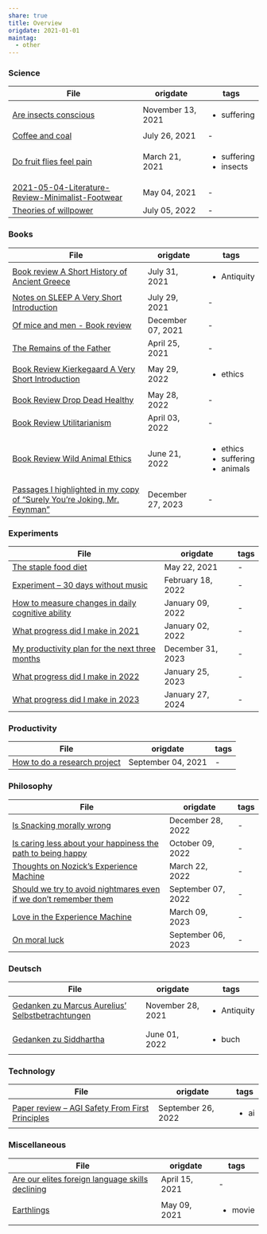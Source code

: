 ```yaml
---
share: true
title: Overview
origdate: 2021-01-01
maintag:
  - other
---
```

### Science

| File                                                                                                           | origdate          | tags                                        |
| -------------------------------------------------------------------------------------------------------------- | ----------------- | ------------------------------------------- |
| [Are insects conscious](./Are%20insects%20conscious.md)                                                       | November 13, 2021 | <ul><li>suffering</li></ul>                 |
| [Coffee and coal](./Coffee%20and%20coal.md)                                                                   | July 26, 2021     | \-                                          |
| [Do fruit flies feel pain](./Do%20fruit%20flies%20feel%20pain.md)                                                 | March 21, 2021    | <ul><li>suffering</li><li>insects</li></ul> |
| [2021-05-04-Literature-Review-Minimalist-Footwear](./2021-05-04-Literature-Review-Minimalist-Footwear.md) | May 04, 2021      | \-                                          |
| [Theories of willpower](./Theories%20of%20willpower.md)                                                       | July 05, 2022     | \-                                          |


### Books

| File                                                                                                                                                           | origdate          | tags                                                       |
| -------------------------------------------------------------------------------------------------------------------------------------------------------------- | ----------------- | ---------------------------------------------------------- |
| [Book review A Short History of Ancient Greece](./Book%20review%20A%20Short%20History%20of%20Ancient%20Greece.md)                                                       | July 31, 2021     | <ul><li>Antiquity</li></ul>                                |
| [Notes on SLEEP A Very Short Introduction](./Notes%20on%20SLEEP%20A%20Very%20Short%20Introduction.md)                                                                 | July 29, 2021     | \-                                                         |
| [Of mice and men - Book review](./Of%20mice%20and%20men%20-%20Book%20review.md)                                                                                       | December 07, 2021 | \-                                                         |
| [The Remains of the Father](./The%20Remains%20of%20the%20Father.md)                                                                                               | April 25, 2021    | \-                                                         |
| [Book Review Kierkegaard A Very Short Introduction](./Book%20Review%20Kierkegaard%20A%20Very%20Short%20Introduction.md)                                               | May 29, 2022      | <ul><li>ethics</li></ul>                                   |
| [Book Review Drop Dead Healthy](./Book%20Review%20Drop%20Dead%20Healthy.md)                                                                                       | May 28, 2022      | \-                                                         |
| [Book Review Utilitarianism](./Book%20Review%20Utilitarianism.md)                                                                                             | April 03, 2022    | \-                                                         |
| [Book Review Wild Animal Ethics](./Book%20Review%20Wild%20Animal%20Ethics.md)                                                                                     | June 21, 2022     | <ul><li>ethics</li><li>suffering</li><li>animals</li></ul> |
| [Passages I highlighted in my copy of “Surely You’re Joking, Mr. Feynman”](./Passages%20I%20highlighted%20in%20my%20copy%20of%20%E2%80%9CSurely%20You%E2%80%99re%20Joking,%20Mr.%20Feynman%E2%80%9D.md) | December 27, 2023 | \-                                                         |


### Experiments

| File                                                                                                             | origdate          | tags |
| ---------------------------------------------------------------------------------------------------------------- | ----------------- | ---- |
| [The staple food diet](./The%20staple%20food%20diet.md)                                                           | May 22, 2021      | \-   |
| [Experiment – 30 days without music](./Experiment%20%E2%80%93%2030%20days%20without%20music.md)                               | February 18, 2022 | \-   |
| [How to measure changes in daily cognitive ability](./How%20to%20measure%20changes%20in%20daily%20cognitive%20ability.md) | January 09, 2022  | \-   |
| [What progress did I make in 2021](./What%20progress%20did%20I%20make%20in%202021.md)                                   | January 02, 2022  | \-   |
| [My productivity plan for the next three months](./My%20productivity%20plan%20for%20the%20next%20three%20months.md)       | December 31, 2023 | \-   |
| [What progress did I make in 2022](./What%20progress%20did%20I%20make%20in%202022.md)                                   | January 25, 2023  | \-   |
| [What progress did I make in 2023](./What%20progress%20did%20I%20make%20in%202023.md)                                   | January 27, 2024  | \-   |


### Productivity

| File                                                                   | origdate           | tags |
| ---------------------------------------------------------------------- | ------------------ | ---- |
| [How to do a research project](./How%20to%20do%20a%20research%20project.md) | September 04, 2021 | \-   |


### Philosophy

| File                                                                                                                                           | origdate           | tags |
| ---------------------------------------------------------------------------------------------------------------------------------------------- | ------------------ | ---- |
| [Is Snacking morally wrong](./Is%20Snacking%20morally%20wrong.md)                                                                               | December 28, 2022  | \-   |
| [Is caring less about your happiness the path to being happy](./Is%20caring%20less%20about%20your%20happiness%20the%20path%20to%20being%20happy.md)           | October 09, 2022   | \-   |
| [Thoughts on Nozick’s Experience Machine](./Thoughts%20on%20Nozick%E2%80%99s%20Experience%20Machine.md)                                                   | March 22, 2022     | \-   |
| [Should we try to avoid nightmares even if we don’t remember them](./Should%20we%20try%20to%20avoid%20nightmares%20even%20if%20we%20don%E2%80%99t%20remember%20them.md) | September 07, 2022 | \-   |
| [Love in the Experience Machine](./Love%20in%20the%20Experience%20Machine.md)                                                                     | March 09, 2023     | \-   |
| [On moral luck](./On%20moral%20luck.md)                                                                                                       | September 06, 2023 | \-   |


### Deutsch

| File                                                                                                           | origdate          | tags                        |
| -------------------------------------------------------------------------------------------------------------- | ----------------- | --------------------------- |
| [Gedanken zu Marcus Aurelius’ Selbstbetrachtungen](./Gedanken%20zu%20Marcus%20Aurelius%E2%80%99%20Selbstbetrachtungen.md) | November 28, 2021 | <ul><li>Antiquity</li></ul> |
| [Gedanken zu Siddhartha](./Gedanken%20zu%20Siddhartha.md)                                                     | June 01, 2022     | <ul><li>buch</li></ul>      |


### Technology

| File                                                                                                         | origdate           | tags                 |
| ------------------------------------------------------------------------------------------------------------ | ------------------ | -------------------- |
| [Paper review – AGI Safety From First Principles](./Paper%20review%20%E2%80%93%20AGI%20Safety%20From%20First%20Principles.md) | September 26, 2022 | <ul><li>ai</li></ul> |


### Miscellaneous

| File                                                                                                           | origdate       | tags                    |
| -------------------------------------------------------------------------------------------------------------- | -------------- | ----------------------- |
| [Are our elites foreign language skills declining](./Are%20our%20elites%20foreign%20language%20skills%20declining.md) | April 15, 2021 | \-                      |
| [Earthlings](./Earthlings.md)                                                                             | May 09, 2021   | <ul><li>movie</li></ul> |

